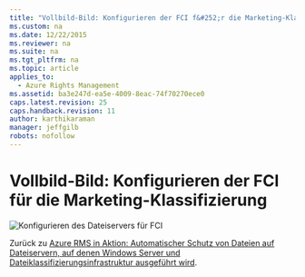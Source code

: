```yaml
---
title: "Vollbild-Bild: Konfigurieren der FCI f&#252;r die Marketing-Klassifizierung"
ms.custom: na
ms.date: 12/22/2015
ms.reviewer: na
ms.suite: na
ms.tgt_pltfrm: na
ms.topic: article
applies_to: 
  - Azure Rights Management
ms.assetid: ba3e247d-ea5e-4009-8eac-74f70270ece0
caps.latest.revision: 25
caps.handback.revision: 11
author: karthikaraman
manager: jeffgilb
robots: nofollow
---
```

# Vollbild-Bild: Konfigurieren der FCI f&#252;r die Marketing-Klassifizierung
![Konfigurieren des Dateiservers für FCI](../../ems/AADRightsMgmt/media/AzRMS_ExampleFCI_Configuration.png "AzRMS_ExampleFCI_Configuration")

Zurück zu [Azure RMS in Aktion: Automatischer Schutz von Dateien auf Dateiservern, auf denen Windows Server und Dateiklassifizierungsinfrastruktur ausgeführt wird](http://technet.microsoft.com/library/jj585026.aspx#BKMK_Example_FCI).

